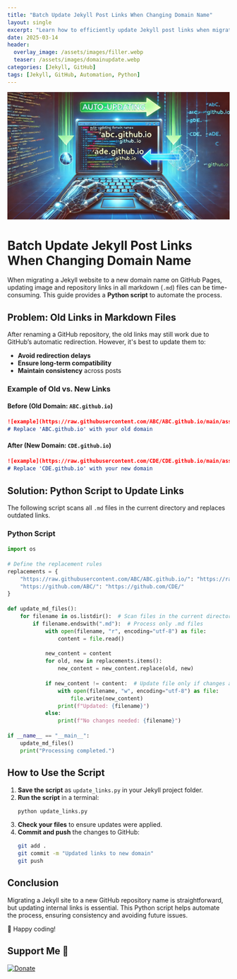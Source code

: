 ```yaml
---
title: "Batch Update Jekyll Post Links When Changing Domain Name"
layout: single
excerpt: "Learn how to efficiently update Jekyll post links when migrating your GitHub Pages domain."
date: 2025-03-14
header:
  overlay_image: /assets/images/filler.webp
  teaser: /assets/images/domainupdate.webp
categories: [Jekyll, GitHub]
tags: [Jekyll, GitHub, Automation, Python]
---
```


![domainupdate](https://raw.githubusercontent.com/mattlifetech/mattlifetech.github.io/main/assets/images/domainupdate.webp)

# Batch Update Jekyll Post Links When Changing Domain Name

When migrating a Jekyll website to a new domain name on GitHub Pages, updating image and repository links in all markdown (`.md`) files can be time-consuming. This guide provides a **Python script** to automate the process.

## Problem: Old Links in Markdown Files

After renaming a GitHub repository, the old links may still work due to GitHub’s automatic redirection. However, it's best to update them to:
- **Avoid redirection delays**
- **Ensure long-term compatibility**
- **Maintain consistency** across posts

### Example of Old vs. New Links
#### Before (Old Domain: `ABC.github.io`)
```md
![example](https://raw.githubusercontent.com/ABC/ABC.github.io/main/assets/images/example.webp)  
# Replace 'ABC.github.io' with your old domain
```
#### After (New Domain: `CDE.github.io`)
```md
![example](https://raw.githubusercontent.com/CDE/CDE.github.io/main/assets/images/example.webp)  
# Replace 'CDE.github.io' with your new domain
```

## Solution: Python Script to Update Links

The following script scans all `.md` files in the current directory and replaces outdated links.

### Python Script
```python
import os

# Define the replacement rules
replacements = {
    "https://raw.githubusercontent.com/ABC/ABC.github.io/": "https://raw.githubusercontent.com/CDE/CDE.github.io/",
    "https://github.com/ABC/": "https://github.com/CDE/"
}

def update_md_files():
    for filename in os.listdir():  # Scan files in the current directory
        if filename.endswith(".md"):  # Process only .md files
            with open(filename, "r", encoding="utf-8") as file:
                content = file.read()
            
            new_content = content
            for old, new in replacements.items():
                new_content = new_content.replace(old, new)
            
            if new_content != content:  # Update file only if changes are made
                with open(filename, "w", encoding="utf-8") as file:
                    file.write(new_content)
                print(f"Updated: {filename}")
            else:
                print(f"No changes needed: {filename}")

if __name__ == "__main__":
    update_md_files()
    print("Processing completed.")
```

## How to Use the Script
1. **Save the script** as `update_links.py` in your Jekyll project folder.
2. **Run the script** in a terminal:
   ```sh
   python update_links.py
   ```
3. **Check your files** to ensure updates were applied.
4. **Commit and push** the changes to GitHub:
   ```sh
   git add .
   git commit -m "Updated links to new domain"
   git push
   ```

## Conclusion
Migrating a Jekyll site to a new GitHub repository name is straightforward, but updating internal links is essential. This Python script helps automate the process, ensuring consistency and avoiding future issues.

🚀 Happy coding!

## Support Me 💖
[![Donate](https://img.shields.io/badge/Donate-PayPal-blue.svg)](https://paypal.me/mattchoo2)